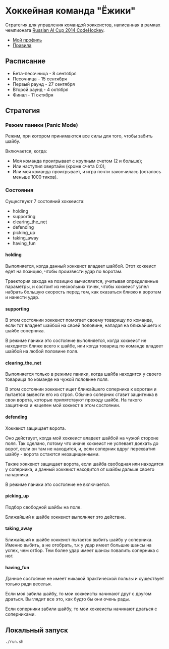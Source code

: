 # Хоккейная команда "Ёжики"

Стратегия для управления командой хоккеистов, написанная в рамках чемпионата [Russian AI Cup 2014 CodeHockey](http://russianaicup.ru/).

* [Мой профиль](http://russianaicup.ru/profile/phil.tsarik)
* [Правила](http://russianaicup.ru/p/rules)

## Расписание

* Бета-песочница - 8 сентября
* Песочница - 15 сентября
* Первый раунд - 27 сентября
* Второй раунд - 4 октября
* Финал - 11 октября

## Стратегия

### Режим паники (Panic Mode)

Режим, при котором принимаются все силы для того, чтобы забить шайбу.

Включается, когда:

* Моя команда проигрывает с крупным счетом (2 и больше);
* Или наступил овертайм (кроме счета 0:0);
* Или моя команда проигрывает, и игра почти закончилась (осталось меньше 1000 тиков).

### Состояния

Существуют 7 состояний хоккеиста:

* holding
* supporting
* clearing_the_net
* defending
* picking_up
* taking_away
* having_fun

#### holding

Выполняется, когда данный хоккеист владеет шайбой.
Этот хоккеист едет на позицию, чтобы произвести удар по воротам.

Траектория захода на позицию вычисляется, учитывая определенные параметры, и состоит из нескольких точек, чтобы хоккеист успел набрать большую скорость перед тем, как оказаться близко к воротам и нанести удар.

#### supporting

В этом состоянии хоккеист помогает своему товарищу по команде, если тот владеет шайбой на своей половине, нападая на ближайшего к шайбе соперника.

В режиме паники это состояние выполняется, когда хоккеист не находится ближе всего к шайбе, или когда товарищ по команде владеет шайбой на любой половине поля.

#### clearing_the_net

Выполняется только в режиме паники, когда шайба находится у своего товарища по команде на чужой половине поля.

В этом состоянии хоккеист ищет ближайшего соперника к воротам и пытается вывести его из строя. Обычно соперник ставит защитника в свои ворота, которые припятствуют проходу шайбе. На такого защитника и нацелен мой хоккест в этом состоянии.

#### defending

Хоккеист защищает ворота.

Оно действует, когда мой хоккеист владеет шайбой на чужой стороне поля.
Так сделано, потому что иначе хоккеист не успевает доехать до ворот, если он там не находится, и, если соперник вдруг перехватил шайбу - ворота остаются незащищенными.

Также хоккеист защищает ворота, если шайба свободная или находится у соперника, и данный хоккеист находится от шайбы дальше своего напарника.

В режиме паники это состояние не включается.

#### picking_up

Подбор свободной шайбы на поле.

Ближайший к шайбе хоккеист выполняет это действие.

#### taking_away

Ближайший к шайбе хоккеист пытается выбить шайбу у соперника. Именно выбить, а не отобрать, т.к у удар имеет большие шансы на успех, чем отбор. Тем более удар имеет шансы повалить соперника с ног.

#### having_fun

Данное состояние не имеет никакой практической пользы и существует только ради веселья.

Если моя забила шайбу, то мои хоккеисты начинают друг с другом драться. Выглядит все это, как будто бы они очень рады.

Если соперники забили шайбу, то мои хоккеисты начинают драться с соперниками.

## Локальный запуск

    ./run.sh
